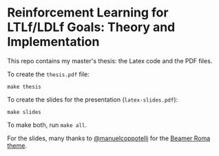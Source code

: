 # Reinforcement Learning for LTLf/LDLf Goals: Theory and Implementation

This repo contains my master's thesis: the Latex code and the PDF files.

To create the `thesis.pdf` file:

```
make thesis
```

To create the slides for the presentation (`latex-slides.pdf`):

```
make slides
```

To make both, run `make all`.


For the slides, many thanks to [@manuelcoppotelli](https://github.com/manuelcoppotelli) for the [Beamer Roma theme](https://github.com/manuelcoppotelli/beamer-roma-theme).



